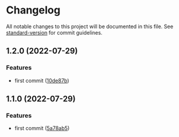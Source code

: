 # Changelog

All notable changes to this project will be documented in this file. See [standard-version](https://github.com/conventional-changelog/standard-version) for commit guidelines.

## 1.2.0 (2022-07-29)


### Features

* first commit ([10de87b](https://github.com/DuoRouSai/redux-immer-undo/commit/10de87bea3f3bea7f60979bbd5bee0474049df2e))

## 1.1.0 (2022-07-29)


### Features

* first commit ([5a78ab5](https://github.com/DuoRouSai/Redux-immer-undo/commit/5a78ab53b4fdaaab82b98d419620f3cf98cdfbb1))
